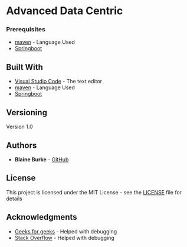 # Advanced Data Centric

### Prerequisites

* [maven](https://maven.apache.org/) - Language Used
* [Springboot](https://spring.io/projects/spring-boot) 

## Built With

* [Visual Studio Code](https://code.visualstudio.com/) - The text editor
* [maven](https://maven.apache.org/) - Language Used
* [Springboot](https://spring.io/projects/spring-boot) 

## Versioning

Version 1.0

## Authors

* **Blaine Burke** - [GitHub](https://github.com/BurkeBlaine1999)

## License

This project is licensed under the MIT License - see the [LICENSE](https://github.com/BurkeBlaine1999/Adv-Data-Centric-Project/blob/master/LICENSE) file for details

## Acknowledgments

* [Geeks for geeks](https://www.geeksforgeeks.org/) - Helped with debugging 
* [Stack Overflow](https://stackoverflow.com/) - Helped with debugging 
